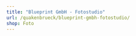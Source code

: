 ```yaml
---
title: "Blueprint GmbH - Fotostudio"
url: /quakenbrueck/blueprint-gmbh-fotostudio/
shop: Foto
---
```

